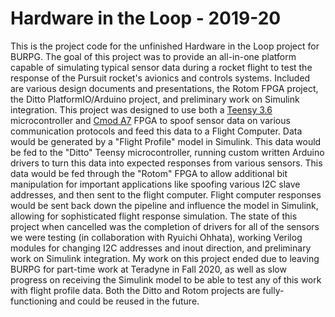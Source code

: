 # Hardware in the Loop - 2019-20
This is the project code for the unfinished Hardware in the Loop project for BURPG. The goal of this project was to provide an all-in-one platform capable of simulating typical sensor data during a rocket flight to test the response of the Pursuit rocket's avionics and controls systems. Included are various design documents and presentations, the Rotom FPGA project, the Ditto PlatformIO/Arduino project, and preliminary work on Simulink integration. This project was designed to use both a [Teensy 3.6](https://www.pjrc.com/store/teensy36.html) microcontroller and [Cmod A7](https://digilent.com/reference/programmable-logic/cmod-a7/start) FPGA to spoof sensor data on various communication protocols and feed this data to a Flight Computer. Data would be generated by a "Flight Profile" model in Simulink. This data would be fed to the "Ditto" Teensy microcontroller, running custom written Arduino drivers to turn this data into expected responses from various sensors. This data would be fed through the "Rotom" FPGA to allow additional bit manipulation for important applications like spoofing various I2C slave addresses, and then sent to the flight computer. Flight computer responses would be sent back down the pipeline and influence the model in Simulink, allowing for sophisticated flight response simulation. The state of this project when cancelled was the completion of drivers for all of the sensors we were testing (in collaboration with Ryuichi Ohhata), working Verilog modules for changing I2C addresses and inout direction, and preliminary work on Simulink integration. My work on this project ended due to leaving BURPG for part-time work at Teradyne in Fall 2020, as well as slow progress on receiving the Simulink model to be able to test any of this work with flight profile data. Both the Ditto and Rotom projects are fully-functioning and could be reused in the future.